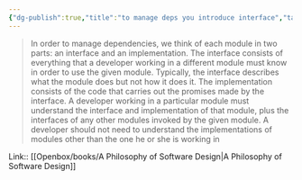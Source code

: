 ```yaml
---
{"dg-publish":true,"title":"to manage deps you introduce interface","tags":["quotes"],"date":"2023-05-10T09:22:41+04:00","modified_at":"2023-08-11T15:06:03+03:00","alias":"to manage deps you introduce interface","dg-path":"/quotes/202305100922.md","permalink":"/quotes/202305100922/","dgPassFrontmatter":true}
---
```



> In order to manage dependencies, we think of each module in two parts: an interface and an implementation. The interface consists of everything that a developer working in a different module must know in order to use the given module. Typically, the interface describes what the module does but not how it does it. The implementation consists of the code that carries out the promises made by the interface. A developer working in a particular module must understand the interface and implementation of that module, plus the interfaces of any other modules invoked by the given module. A developer should not need to understand the implementations of modules other than the one he or she is working in

Link:: [[Openbox/books/A Philosophy of Software Design|A Philosophy of Software Design]]
